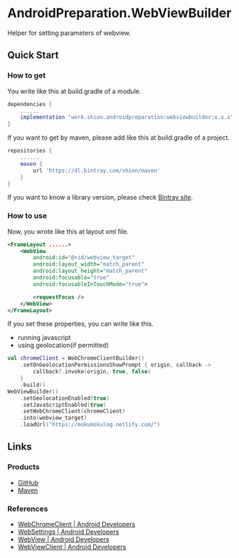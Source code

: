 # AndroidPreparation.WebViewBuilder
Helper for setting parameters of webview.

## Quick Start
### How to get
You write like this at build.gradle of a module.

``` gradle
dependencies {
    ......
    implementation "work.shion.androidpreparation:webviewbuilder:x.x.x"
}
```

If you want to get by maven, please add like this at build.gradle of a project.

``` gradle
repositories {
    ......
    maven {
        url 'https://dl.bintray.com/shion/maven'
    }
}
```

If you want to know a library version, please check [Bintray site][maven_webviewbuilder].

### How to use
Now, you wrote like this at layout xml file.

``` xml
<FrameLayout ......>
    <WebView
        android:id="@+id/webview_target"
        android:layout_width="match_parent"
        android:layout_height="match_parent"
        android:focusable="true"
        android:focusableInTouchMode="true">

        <requestFocus />
    </WebView>
</FrameLayout>
```

If you set these properties, you can write like this.

* running javascript
* using geolocation(if permitted)

``` kotlin
val chromeClient = WebChromeClientBuilder()
    .setOnGeolocationPermissionsShowPrompt { origin, callback ->
        callback?.invoke(origin, true, false)
    }
    .build()
WebViewBuilder()
    .setGeolocationEnabled(true)
    .setJavaScriptEnabled(true)
    .setWebChromeClient(chromeClient)
    .into(webview_target)
    .loadUrl("https://mokumokulog.netlify.com/")
```



## Links
### Products
* [GitHub][gh_webviewbuilder]
* [Maven][maven_webviewbuilder]

### References
* [WebChromeClient | Android Developers](https://developer.android.com/reference/kotlin/android/webkit/WebChromeClient)
* [WebSettings | Android Developers](https://developer.android.com/reference/kotlin/android/webkit/WebSettings)
* [WebView | Android Developers](https://developer.android.com/reference/kotlin/android/webkit/WebView)
* [WebViewClient | Android Developers](https://developer.android.com/reference/kotlin/android/webkit/WebViewClient)



[gh_webviewbuilder]: https://github.com/TentaShion/AndroidPreparation/blob/master/webviewbuilder
[maven_webviewbuilder]: https://bintray.com/shion/maven/work.shion.androidpreparation.webviewbuilder
